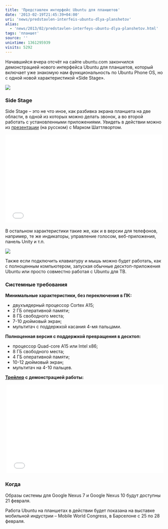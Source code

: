 ```yaml
---
title: 'Представлен интерфейс Ubuntu для планшетов'
date: '2013-02-19T21:45:39+04:00'
uri: 'news/predstavlen-interfeis-ubuntu-dlya-planshetov'
alias: 
  - 'news/2013/02/predstavlen-interfeys-ubuntu-dlya-planshetov.html'
tags: 'планшет'
source: ''
unixtime: 1361295939
visits: 5292
---
```

Начавшийся вчера отсчёт на сайте ubuntu.com закончился демонстрацией нового интерфейса Ubuntu для планшетов, который включает уже знакомую нам функциональность по Ubuntu Phone OS, но с одной новой характеристикой «Side Stage».

[![](img/2013/02/19/21-00/tablet-hero-8489963094-o.jpg)](img/2013/02/19/21-00/tablet-hero-8489963094-o.jpg)

### Side Stage

Side Stage – это не что иное, как разбивка экрана планшета на две области, в одной из которых можно делать звонок, а во второй работать с установленными приложениями. Увидеть в действии можно из [презентации](https://www.youtube.com/watch?v=PF7L4825HhU&list;=UUdb2Dl1wSg87NuBnpMKMqgA&index;=1) (на русском) с Марком Шаттлвортом.

<iframe width="500" height="281" src="//www.youtube.com/embed/PF7L4825HhU" frameborder="0" allowfullscreen=""></iframe> 

В остальном характеристики такие же, как и в версии для телефонов, например, те же индикаторы, управление голосом, веб-приложения, панель Unity и т.п.

[![](img/2013/02/19/21-00/tablet-home-portrait-8488866049-o.jpg)](img/2013/02/19/21-00/tablet-home-portrait-8488866049-o.jpg)

Также если подключить клавиатуру и мышь можно будет работать, как с полноценным компьютером, запуская обычные десктоп-приложения Ubuntu или просто совместно работая с Ubuntu для ТВ.

### Системные требования

**Минимальные характеристики, без переключения в ПК:**

*   двухъядерный процессор Cortex A15;
*   2 ГБ оперативной памяти;
*   8 ГБ свободного места;
*   7-10 дюймовый экран;
*   мультитач с поддержкой касания 4-мя пальцами.

**Полноценная версия с поддержкой превращения в десктоп:**

*   процессор Quad-core A15 или Intel x86;
*   8 ГБ свободного места;
*   4 ГБ оперативной памяти;
*   10-12 дюймовый экран;
*   мультитач на 4-10 пальцев.

**[Трейлер](https://www.youtube.com/watch?feature=player_embedded&v=5_4fXQcxFRs) с демонстрацией работы:**

 <iframe src="//www.youtube.com/embed/5_4fXQcxFRs" frameborder="0" width="500" height="281"></iframe>

### Когда

Образы системы для Google Nexus 7 и Google Nexus 10 будут доступны 21 февраля.

Работа Ubuntu на планшетах в действии будет показана на выставке мобильной индустрии – Mobile World Congress, в Барселоне с 25 по 28 февраля.
